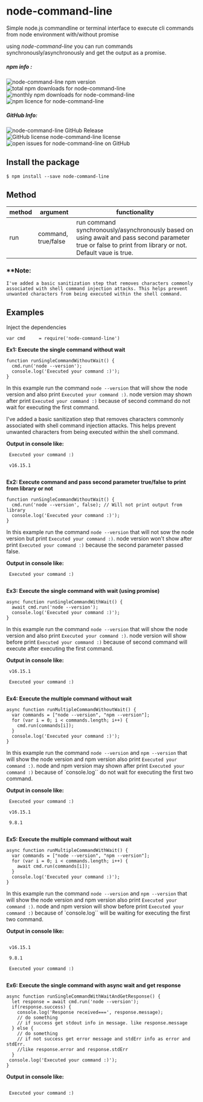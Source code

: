 # node-command-line
Simple node.js commandline or terminal interface to execute cli commands from node environment with/without promise

using _node-command-line_ you can run commands synchronously/asynchronously and get the output as a promise.

##### npm info :    
![node-command-line npm version](https://img.shields.io/npm/v/node-command-line.svg) ![total npm downloads for node-command-line](https://img.shields.io/npm/dt/node-command-line.svg) ![monthly npm downloads for node-command-line](https://img.shields.io/npm/dm/node-command-line.svg) ![npm licence for node-command-line](https://img.shields.io/npm/l/node-command-line.svg)

##### GitHub Info:
![node-command-line GitHub Release](https://img.shields.io/github/release/shaishab/node-command-line.svg) ![GitHub license node-command-line license](https://img.shields.io/github/license/shaishab/node-command-line.svg) ![open issues for node-command-line on GitHub](https://img.shields.io/github/issues/shaishab/node-command-line.svg)

## Install the package
```
$ npm install --save node-command-line
```

## Method

| method | argument | functionality |
|--------|----------|---------------|
| run | command, true/false | run command synchronously/asynchronously based on using await and pass second parameter true or false to print from library or not. Default vaue is true.|



### **Note: 

`I've added a basic sanitization step that removes characters commonly associated with shell command injection attacks. This helps prevent unwanted characters from being executed within the shell command.`


## Examples

Inject the dependencies 

```
var cmd     = require('node-command-line')
```

**Ex1: Execute the single command without wait** 

```
function runSingleCommandWithoutWait() {
  cmd.run('node --version');
  console.log('Executed your command :)');
}
```

In this example run the command `node --version` that will show the node version and also print `Executed your command :)`.
 node version may shown after print `Executed your command :)` because of second command do not wait for executing the first command.

 I've added a basic sanitization step that removes characters commonly associated with shell command injection attacks. This helps prevent unwanted characters from being executed within the shell command.

**Output in console like:**
 
```
 Executed your command :)
 
 v16.15.1
 
```

**Ex2: Execute command and pass second parameter true/false to print from library or not** 

```
function runSingleCommandWithoutWait() {
  cmd.run('node --version', false); // Will not print output from library
  console.log('Executed your command :)');
}
```

In this example run the command `node --version` that will not sow the node version but print `Executed your command :)`.
 node version won't show after print `Executed your command :)` because the second parameter passed false.

**Output in console like:**
 
```
 Executed your command :)
 
```

**Ex3: Execute the single command with wait (using promise)** 

```
async function runSingleCommandWithWait() {
  await cmd.run('node --version');
  console.log('Executed your command :)');
}
```

In this example run the command `node --version` that will show the node version and also print `Executed your command :)`.
 node version will show before print `Executed your command :)` because of second command will execute after executing the first command.

**Output in console like:**
 
```
 v16.15.1
 
 Executed your command :)
 
```


**Ex4: Execute the multiple command without wait** 

```
async function runMultipleCommandWithoutWait() {
  var commands = ["node --version", "npm --version"];
  for (var i = 0; i < commands.length; i++) {
    cmd.run(commands[i]);
  }
  console.log('Executed your command :)');
}
```

In this example run the command `node --version` and `npm --version` that will show the node version and npm version also print `Executed your command :)`.
 node and npm version may shown after print `Executed your command :)` because of `console.log`` do not wait for executing the first two command.

**Output in console like:**
 
```
 Executed your command :)
 
 v16.15.1
 
 9.8.1
 
```

**Ex5: Execute the multiple command without wait** 

```
async function runMultipleCommandWithWait() {
  var commands = ["node --version", "npm --version"];
  for (var i = 0; i < commands.length; i++) {
    await cmd.run(commands[i]);
  }
  console.log('Executed your command :)');
}
```

In this example run the command `node --version` and `npm --version` that will show the node version and npm version also print `Executed your command :)`.
 node and npm version will show before print `Executed your command :)` because of `console.log`` will be waiting  for executing the first two command.

**Output in console like:**
 
```
 
 v16.15.1
 
 9.8.1
 
 Executed your command :)
 
```

**Ex6: Execute the single command with async wait and get response** 

```
async function runSingleCommandWithWaitAndGetResponse() {
  let response = await cmd.run('node --version');
  if(response.success) {
    console.log('Response received===', response.message);
    // do something
    // if success get stdout info in message. like response.message
  } else {
    // do something
    // if not success get error message and stdErr info as error and stdErr. 
    //like response.error and response.stdErr
  }
 console.log('Executed your command :)');
}
```

**Output in console like:**
 
```
 
 Executed your command :)
 
```
